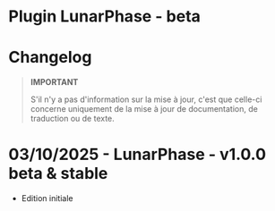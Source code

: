 # Plugin LunarPhase - beta
# Changelog


>**IMPORTANT**
>
> S'il n'y a pas d'information sur la mise à jour, c'est que celle-ci concerne uniquement de la mise à jour de documentation, de traduction ou de texte.

# 03/10/2025 - LunarPhase - v1.0.0 beta & stable
- Edition initiale